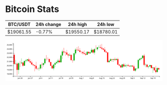 # Bitcoin Stats

BTC/USDT|24h change|24h high|24h low|
|---|---|---|---|
|$19061.55|-0.77%|$19550.17|$18780.01|

<img src="./chart.svg">
